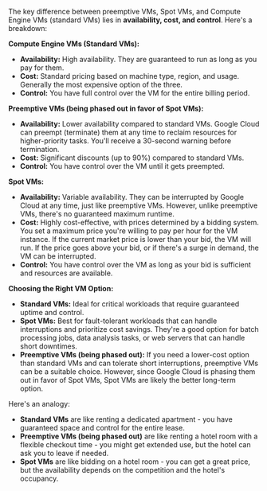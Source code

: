 The key difference between preemptive VMs, Spot VMs, and Compute Engine VMs (standard VMs) lies in **availability, cost, and control**. Here's a breakdown:

**Compute Engine VMs (Standard VMs):**

* **Availability:** High availability. They are guaranteed to run as long as you pay for them.
* **Cost:**  Standard pricing based on machine type, region, and usage. Generally the most expensive option of the three.
* **Control:** You have full control over the VM for the entire billing period.

**Preemptive VMs (being phased out in favor of Spot VMs):**

* **Availability:**  Lower availability compared to standard VMs. Google Cloud can preempt (terminate) them at any time to reclaim resources for higher-priority tasks. You'll receive a 30-second warning before termination.
* **Cost:**  Significant discounts (up to 90%) compared to standard VMs.
* **Control:** You have control over the VM until it gets preempted. 

**Spot VMs:**

* **Availability:**  Variable availability. They can be interrupted by Google Cloud at any time, just like preemptive VMs. However, unlike preemptive VMs, there's no guaranteed maximum runtime.
* **Cost:**  Highly cost-effective, with prices determined by a bidding system. You set a maximum price you're willing to pay per hour for the VM instance. If the current market price is lower than your bid, the VM will run. If the price goes above your bid, or if there's a surge in demand, the VM can be interrupted.
* **Control:** You have control over the VM as long as your bid is sufficient and resources are available.

**Choosing the Right VM Option:**

* **Standard VMs:** Ideal for critical workloads that require guaranteed uptime and control.
* **Spot VMs:** Best for fault-tolerant workloads that can handle interruptions and prioritize cost savings. They're a good option for batch processing jobs, data analysis tasks, or web servers that can handle short downtimes.
* **Preemptive VMs (being phased out):** If you need a lower-cost option than standard VMs and can tolerate short interruptions, preemptive VMs can be a suitable choice. However, since Google Cloud is phasing them out in favor of Spot VMs, Spot VMs are likely the better long-term option.

Here's an analogy:

* **Standard VMs** are like renting a dedicated apartment - you have guaranteed space and control for the entire lease.
* **Preemptive VMs (being phased out)** are like renting a hotel room with a flexible checkout time - you might get extended use, but the hotel can ask you to leave if needed.
* **Spot VMs** are like bidding on a hotel room - you can get a great price, but the availability depends on the competition and the hotel's occupancy.
